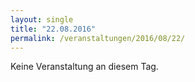 ```yaml
---
layout: single
title: "22.08.2016"
permalink: /veranstaltungen/2016/08/22/
---
```


Keine Veranstaltung an diesem Tag.
